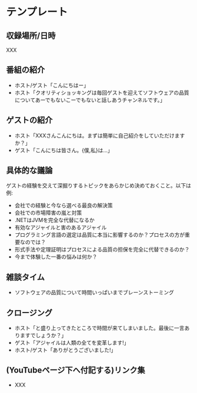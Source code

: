 # テンプレート

## 収録場所/日時

XXX

## 番組の紹介

* ホスト/ゲスト「こんにちはー」
* ホスト「クオリティショッキングは毎回ゲストを迎えてソフトウェアの品質についてあーでもないこーでもないと話しあうチャンネルです。」

## ゲストの紹介

* ホスト「XXXさんこんにちは。まずは簡単に自己紹介をしていただけますか？」
* ゲスト「こんにちは皆さん。{僕,私}は...」

## 具体的な議論

ゲストの経験を交えて深掘りするトピックをあらかじめ決めておくこと。以下は例:

* 会社での経験と今なら選べる最良の解決策
* 会社での市場障害の嵐と対策
* .NETはJVMを完全な代替になるか
* 有効なアジャイルと害のあるアジャイル
* プログラミング言語の選定は品質に本当に影響するのか？プロセスの方が重要なのでは？
* 形式手法や定理証明はプロセスによる品質の担保を完全に代替できるのか？
* 今まで体験した一番の悩みは何か？

## 雑談タイム

* ソフトウェアの品質について時間いっぱいまでブレーンストーミング

## クロージング

* ホスト「と盛り上ってきたところで時間が来てしまいました。最後に一言ありますでしょうか？」
* ゲスト「アジャイルは人類の全てを変革します!」
* ホスト/ゲスト「ありがとうございました!」

## (YouTubeページ下へ付記する)リンク集

* XXX
